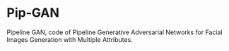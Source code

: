 # Pip-GAN
Pipeline GAN, code of Pipeline Generative Adversarial Networks for Facial Images Generation with Multiple Attributes.
